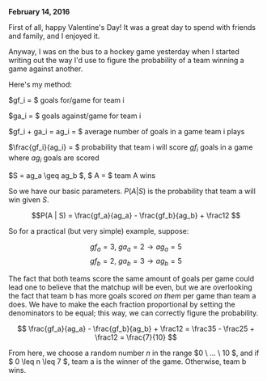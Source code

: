 **February 14, 2016**

First of all, happy Valentine's Day! It was a great day to spend with friends and family, and I enjoyed it.

Anyway, I was on the bus to a hockey game yesterday when I started writing out the way I'd use to figure the probability of a team winning a game against another.

Here's my method:

$gf_i = $ goals for/game for team i

$ga_i = $ goals against/game for team i

$gf_i + ga_i = ag_i = $ average number of goals in a game team i plays

$\frac{gf_i}{ag_i} = $ probability that team i will score $gf_i$ goals in a game where $ag_i$ goals are scored

$S = ag_a \geq ag_b $, $ A = $ team A wins

So we have our basic parameters. $P(A | S)$ is the probability that team a will win given $S$.

$$P(A | S) = \frac{gf_a}{ag_a} - \frac{gf_b}{ag_b} + \frac12 $$

So for a practical (but very simple) example, suppose:

$$ gf_a = 3, \ ga_a = 2 \rightarrow ag_a = 5 $$
$$ gf_b = 2, \ ga_b = 3 \rightarrow ag_b = 5 $$

The fact that both teams score the same amount of goals per game could lead one to believe that the matchup will be even, but we are overlooking the fact that team b has more goals scored *on them* per game than team a does. We have to make the each fraction proportional by setting the denominators to be equal; this way, we can correctly figure the probability.

$$ \frac{gf_a}{ag_a} - \frac{gf_b}{ag_b} + \frac12 = \frac35 - \frac25 + \frac12 = \frac{7}{10} $$

From here, we choose a random number $n$ in the range $0 \ ... \ 10 $, and if $ 0 \leq n \leq 7 $, team a is the winner of the game. Otherwise, team b wins.
